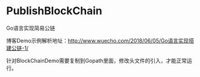 # PublishBlockChain
Go语言实现简易公链

博客Demo示例解析地址：http://www.wuecho.com/2018/06/05/Go语言实现搭建公链-1/

针对BlockChainDemo需要复制到Gopath里面，修改头文件的引入，才能正常运行。


